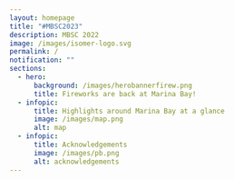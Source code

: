 ```yaml
---
layout: homepage
title: "#MBSC2023"
description: MBSC 2022
image: /images/isomer-logo.svg
permalink: /
notification: ""
sections:
  - hero:
      background: /images/herobannerfirew.png
      title: Fireworks are back at Marina Bay!
  - infopic:
      title: Highlights around Marina Bay at a glance
      image: /images/map.png
      alt: map
  - infopic:
      title: Acknowledgements
      image: /images/pb.png
      alt: acknowledgements
---
```

